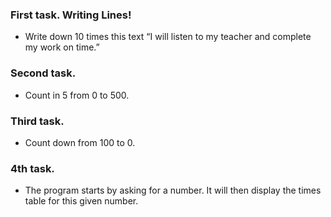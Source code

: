 ### First task. Writing Lines!

- Write down 10 times this text “I will listen to my teacher and complete my work on time.”

### Second task.

- Count in 5 from 0 to 500.

### Third task.

- Count down from 100 to 0.

### 4th task.

- The program starts by asking for a number. It will then display the times table for this given number.
